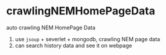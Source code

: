 # crawlingNEMHomePageData
auto crawling NEM HomePage Data
1. use `jsoup` + severlet + mongodb, crawling NEM page data
2. can search history data and see it on webpage
